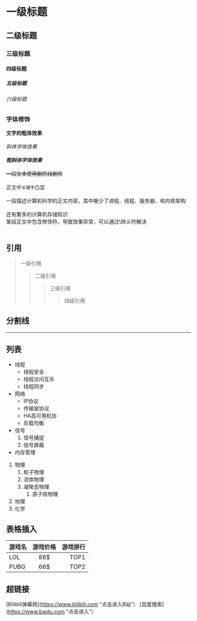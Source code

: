 # 一级标题
## 二级标题
### 三级标题
#### 四级标题
##### 五级标题
###### 六级标题

### 字体修饰

**文字的粗体效果**<br><br>
*斜体字体效果*<br><br>
***粗斜体字体效果***<br><br>
~~一段文本使用删除线删除~~<br><br>
正文中`关键字`凸显<br><br>
一段描述计算机科学的正文内容，其中极少了进程、线程、服务器、和内核架构<br><br>
还有繁多的计算机存储知识<br>
某段正文中包含修饰符，导致效果异常，可以通过\转义符解决<br><br>


## 引用

>一级引用
>> 二级引用
>>> 三级引用
>>>> 四级引用

## 分割线

*****


## 列表

* 线程
  * 线程安全
  * 线程访问互斥
  * 线程同步
* 网络
  * IP协议
  * 传输层协议
  * HA高可用机协
  * 负载均衡
* 信号
  1. 信号捕捉
  2. 信号屏蔽
* 内存管理


1. 物理
   1. 粒子物理
   2. 流体物理
   3. 凝聚态物理
      1. 原子核物理
2. 地理
3. 化学

## 表格插入

游戏名|游戏价格|游戏排行
---|:-:|---:
LOL|88$|TOP1
PUBG|66$|TOP2

## 超链接

[Bilibili弹幕网](https://www.bilibili.com "点击进入B站”）
[百度搜索](https://www.baidu.com "点击进入”）

